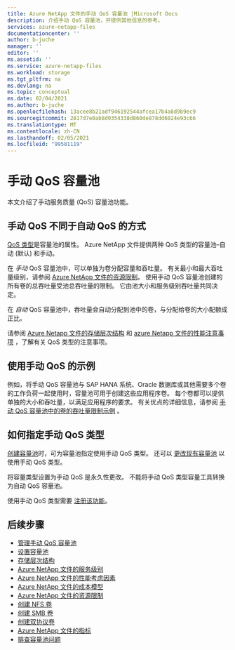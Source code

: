 ```yaml
---
title: Azure NetApp 文件的手动 QoS 容量池 |Microsoft Docs
description: 介绍手动 QoS 容量池，并提供其他信息的参考。
services: azure-netapp-files
documentationcenter: ''
author: b-juche
manager: ''
editor: ''
ms.assetid: ''
ms.service: azure-netapp-files
ms.workload: storage
ms.tgt_pltfrm: na
ms.devlang: na
ms.topic: conceptual
ms.date: 02/04/2021
ms.author: b-juche
ms.openlocfilehash: 13acee8b21adf946192544afcea17b4a8d9b9ec9
ms.sourcegitcommit: 2817d7e0ab8d9354338d860de878dd6024e93c66
ms.translationtype: MT
ms.contentlocale: zh-CN
ms.lasthandoff: 02/05/2021
ms.locfileid: "99581119"
---
```

# <a name="manual-qos-capacity-pool"></a>手动 QoS 容量池

本文介绍了手动服务质量 (QoS) 容量池功能。

## <a name="how-manual-qos-differs-from-auto-qos"></a>手动 QoS 不同于自动 QoS 的方式

[QoS 类型](azure-netapp-files-understand-storage-hierarchy.md#qos_types)是容量池的属性。 Azure NetApp 文件提供两种 QoS 类型的容量池–自动 (默认) 和手动。  

在 *手动* QoS 容量池中，可以单独为卷分配容量和吞吐量。 有关最小和最大吞吐量级别，请参阅 [Azure NetApp 文件的资源限制](azure-netapp-files-resource-limits.md#resource-limits)。 使用手动 QoS 容量池创建的所有卷的总吞吐量受池总吞吐量的限制。 它由池大小和服务级别吞吐量共同决定。 

在 *自动* QoS 容量池中，吞吐量会自动分配到池中的卷，与分配给卷的大小配额成正比。  

请参阅 [Azure Netapp 文件的存储层次结构](azure-netapp-files-understand-storage-hierarchy.md) 和 [azure Netapp 文件的性能注意事项](azure-netapp-files-performance-considerations.md) ，了解有关 QoS 类型的注意事项。

## <a name="example-of-using-manual-qos"></a>使用手动 QoS 的示例

例如，将手动 QoS 容量池与 SAP HANA 系统、Oracle 数据库或其他需要多个卷的工作负荷一起使用时，容量池可用于创建这些应用程序卷。  每个卷都可以提供单独的大小和吞吐量，以满足应用程序的要求。  有关优点的详细信息，请参阅 [手动 QoS 容量池中的卷的吞吐量限制示例](azure-netapp-files-service-levels.md#throughput-limit-examples-of-volumes-in-a-manual-qos-capacity-pool) 。  

## <a name="how-to-specify-the-manual-qos-type"></a>如何指定手动 QoS 类型

[创建容量池](azure-netapp-files-set-up-capacity-pool.md)时，可为容量池指定使用手动 QoS 类型。  还可以 [更改现有容量池](manage-manual-qos-capacity-pool.md#change-to-qos) 以使用手动 QoS 类型。 

将容量类型设置为手动 QoS 是永久性更改。 不能将手动 QoS 类型容量工具转换为自动 QoS 容量池。 

使用手动 QoS 类型需要 [注册该功能](manage-manual-qos-capacity-pool.md#register-the-feature)。  

## <a name="next-steps"></a>后续步骤

* [管理手动 QoS 容量池](manage-manual-qos-capacity-pool.md)
* [设置容量池](azure-netapp-files-set-up-capacity-pool.md)
* [存储层次结构](azure-netapp-files-understand-storage-hierarchy.md) 
* [Azure NetApp 文件的服务级别](azure-netapp-files-service-levels.md)
* [Azure NetApp 文件的性能考虑因素](azure-netapp-files-performance-considerations.md)
* [Azure NetApp 文件的成本模型](azure-netapp-files-cost-model.md)
* [Azure NetApp 文件的资源限制](azure-netapp-files-resource-limits.md)
* [创建 NFS 卷](azure-netapp-files-create-volumes.md)
* [创建 SMB 卷](azure-netapp-files-create-volumes-smb.md)
* [创建双协议卷](create-volumes-dual-protocol.md)
* [Azure NetApp 文件的指标](azure-netapp-files-metrics.md)
* [排查容量池问题](troubleshoot-capacity-pools.md)
